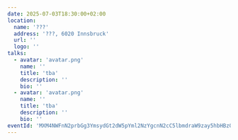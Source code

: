 ```yaml
---
date: 2025-07-03T18:30:00+02:00
location:
  name: '???'
  address: '???, 6020 Innsbruck'
  url: ''
  logo: ''
talks:
  - avatar: 'avatar.png'
    name: ''
    title: 'tba'
    description: ''
    bio: ''
  - avatar: 'avatar.png'
    name: ''
    title: 'tba'
    description: ''
    bio: ''
eventId: 'MXM4NWFnN2prbGg3YmsydGt2dW5pYml2NzYgcnN2cC5lbmdraW9zay5hbHBzQG0'
---
```

